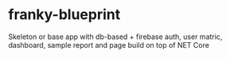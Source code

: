 # franky-blueprint
Skeleton or base app with db-based + firebase auth, user matric, dashboard, sample report and page build on top of NET Core
